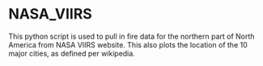# NASA_VIIRS

This python script is used to pull in fire data for the northern part of North America from NASA VIIRS website.
This also plots the location of the 10 major cities, as defined per wikipedia.
